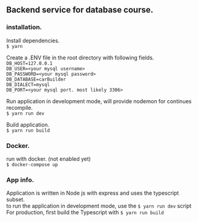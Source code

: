 ## Backend service for database course.

### installation.

Install dependencies.  
`$ yarn`

Create a .ENV file in the root directory with following fields.  
`DB_HOST=127.0.0.1`  
`DB_USER=<your mysql username>`  
`DB_PASSWORD=<your mysql password>`  
`DB_DATABASE=carBuilder`   
`DB_DIALECT=mysql`  
`DB_PORT=<your mysql port. most likely 3306>`

Run application in development mode, will provide nodemon for continues recompile.  
`$ yarn run dev`

Build application.  
`$ yarn run build`

### Docker.

run with docker. (not enabled yet)  
`$ docker-compose up`

### App info.

Application is written in Node js with express and uses the typescript subset.  
to run the application in development mode, use the `$ yarn run dev` script  
For production, first build the Typescript with `$ yarn run build`
